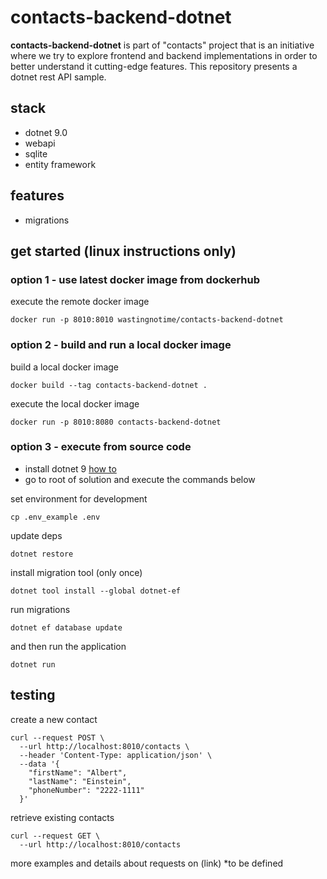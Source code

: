 # contacts-backend-dotnet

**contacts-backend-dotnet** is part of "contacts" project that is an initiative where we try to explore frontend and backend implementations in order to better understand it cutting-edge features. This repository presents a dotnet rest API sample.

## stack
* dotnet 9.0
* webapi
* sqlite
* entity framework

## features
* migrations



## get started (linux instructions only)

### option 1 - use latest docker image from dockerhub

execute the remote docker image
```
docker run -p 8010:8010 wastingnotime/contacts-backend-dotnet
```

### option 2 - build and run a local docker image
build a local docker image
```
docker build --tag contacts-backend-dotnet .
```

execute the local docker image
```
docker run -p 8010:8080 contacts-backend-dotnet
```

### option 3 - execute from source code

- install dotnet 9 [how to](https://learn.microsoft.com/en-us/dotnet/core/install/linux)
- go to root of solution and execute the commands below

set environment for development
```
cp .env_example .env
```

update deps
```
dotnet restore
```

install migration tool (only once)
```
dotnet tool install --global dotnet-ef
```

run migrations
```
dotnet ef database update
```

and then run the application
```
dotnet run 
```

## testing
create a new contact
```
curl --request POST \
  --url http://localhost:8010/contacts \
  --header 'Content-Type: application/json' \
  --data '{
	"firstName": "Albert",
	"lastName": "Einstein",
	"phoneNumber": "2222-1111"
  }'
```

retrieve existing contacts
```
curl --request GET \
  --url http://localhost:8010/contacts
```
more examples and details about requests on (link) *to be defined
